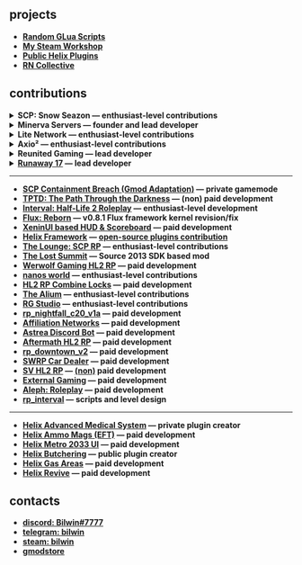 ## projects
- **[Random GLua Scripts](https://github.com/Bilwin/gmod-scripts)**
- **[My Steam Workshop](https://steamcommunity.com/id/bilwin/myworkshopfiles/)**
- **[Public Helix Plugins](https://github.com/Bilwin/helix-plugins)**
- **[RN Collective](https://discord.gg/4MBuAKJGYR)**

## contributions
<details> 
  <summary><b>SCP: Snow Seazon — enthusiast-level contributions</b></summary>
	<br>
	<ul>
    <li><a href="https://youtu.be/TUwZyWn_FZY"><b>Keycards</b></a></li>
	</ul>
</details>
<details> 
  <summary><b>Minerva Servers — founder and lead developer</b></summary>
	<br>
	<ul>
    <li><a href="https://youtu.be/9g1hoRt0xsg"><b>Ported Statis Cameras</b></a></li>
    <li><a href="https://www.youtube.com/watch?v=jbkK7DCECxI"><b>CP Terminals #1</b></a></li>
    <li><a href="https://youtu.be/2bmTVvwft_8"><b>CP Terminals #2</b></a></li>
    <li><a href="https://youtu.be/2vruOpx3TQY"><b>UI #1 (Remake)</b></a></li>
    <li><a href="https://youtu.be/0W_8yCbvbto"><b>UI #2 (Remake)</b></a></li>
    <li><a href="https://youtu.be/PpOOd2TFH24"><b>UI #3 (Remake)</b></a></li>
    <li><a href="https://youtu.be/Uveh4dE0AKk"><b>Blood Groups</b></a></li>
	</ul>
</details>
<details> 
  <summary><b>Lite Network — enthusiast-level contributions</b></summary>
	<br>
	<ul>
    <li><a href="https://youtu.be/lAbGmLs4v0I"><b>Diseases</b></a></li>
    <li><a href="https://www.youtube.com/watch?v=14Ru_s0jW5g"><b>ATM</b></a></li>
	</ul>
</details>
<details> 
  <summary><b>Axio² — enthusiast-level contributions</b></summary>
	<br>
	<ul>
    <li><a href="https://youtu.be/2vruOpx3TQY"><b>UI Demo #1</b></a></li>
    <li><a href="https://youtu.be/0W_8yCbvbto"><b>UI Demo #2</b></a></li>
    <li><a href="https://youtu.be/PpOOd2TFH24"><b>UI Demo #3</b></a></li>
	</ul>
</details>
<details> 
  <summary><b>Reunited Gaming — lead developer</b></summary>
	<br>
	<ul>
    <li><a href="https://youtu.be/N2hzTPpXbaE"><b>Gas Zones</b></a></li>
    <li><a href="https://youtu.be/q_Y54G96f7o"><b>Scanners</b></a></li>
    <li><a href="https://youtu.be/GYWcbPQDWOU"><b>Replics</b></a></li>
    <li><a href="https://youtu.be/OSb_lm22xrA"><b>Leaning</b></a></li>
    <li><a href="https://youtu.be/e1Cnt5d6qAA"><b>Radio</b></a></li>
	</ul>
</details>
<details> 
  <summary><b><a href="https://www.moddb.com/mods/runaway-seventeen">Runaway 17</a> — lead developer</b></summary>
	<br>
	<ul>
    <li><a href="https://i.imgur.com/PXFZbr9.png"><b>Demo #1</b></a></li>
    <li><a href="https://i.imgur.com/2JL5XuH.png"><b>Demo #2</b></a></li>
    <li><a href="https://i.imgur.com/ctEC4vX.png"><b>Demo #3</b></a></li>
    <li><a href="https://i.imgur.com/DywSdl8.png"><b>Demo #4</b></a></li>
    <li><a href="https://i.imgur.com/1b82ID5.png"><b>Demo #5</b></a></li>
    <li><a href="https://i.imgur.com/4hzEMmQ.png"><b>CSM #1</b></a></li>
    <li><a href="https://i.imgur.com/Cz3gNhD.png"><b>CSM #2</b></a></li>
    <li><a href="https://i.imgur.com/G80dDvx.png"><b>CSM #3</b></a></li>
	</ul>
</details>

---
- **[SCP Containment Breach (Gmod Adaptation)](https://youtu.be/83XKmbJ73Tw) — private gamemode**
- **[TPTD: The Path Through the Darkness](https://discord.gg/WAQzTGZamT) — (non) paid development**
- **[Interval: Half-Life 2 Roleplay](https://discord.gg/m4MBYzvMTs) — enthusiast-level development**
- **[Flux: Reborn](https://github.com/rndevs-online/flux-reborn) — v0.8.1 Flux framework kernel revision/fix**
- **[XeninUI based HUD](https://www.youtube.com/watch?v=PTORf_-RySs)[ & Scoreboard](https://cdn.discordapp.com/attachments/1060550146288517220/1061998021212115004/image.png) — paid development**
- **[Helix Framework](https://gethelix.co/) — [open-source plugins contribution](https://github.com/Bilwin/helix-plugins)**
- **[The Lounge: SCP RP](https://discord.gg/KtJ4Z47) — enthusiast-level contributions**
- **[The Lost Summit](https://www.youtube.com/watch?v=b345Rcwi2E0) — Source 2013 SDK based mod**
- **[Werwolf Gaming HL2 RP](https://steamcommunity.com/groups/werwolfgaming) — paid development**
- **[nanos world](https://nanos.world) — enthusiast-level contributions**
- **[HL2 RP Combine Locks](https://youtu.be/aHrSYNqH7Zc) — paid development**
- **[The Alium](https://steamcommunity.com/groups/thealium) — enthusiast-level contributions**
- **[RG Studio](https://vk.com/rosegoldstudio) — enthusiast-level contributions**
- **[rp_nightfall_c20_v1a](https://steamcommunity.com/sharedfiles/filedetails/?id=2932099312) — paid development**
- **[Affiliation Networks](https://discord.gg/4MP87tVHWg) — paid development**
- **[Astrea Discord Bot](https://discord.gg/astrea) — paid development**
- **[Aftermath HL2 RP](https://discord.gg/tzrNNa8GJW) — paid development**
- **[rp_downtown_v2](https://www.youtube.com/watch?v=OzyxzBSr_IA) — paid development**
- **[SWRP Car Dealer](https://www.youtube.com/watch?v=J-nDAb5DA3E) — paid development**
- **[SV HL2 RP](https://vk.com/sv_servers) — [(non)](https://github.com/Bilwin/helix-plugins/tree/main/.unpaid/sv-hl2rp) paid development**
- **[External Gaming](https://discord.gg/ZyyGyD9EDE) — paid development**
- **[Aleph: Roleplay](https://discord.gg/QcY8NDUhHP) — paid development**
- **[rp_interval](https://steamcommunity.com/sharedfiles/filedetails/?id=2862487762) — scripts and level design**
---
- **[Helix Advanced Medical System](https://www.youtube.com/watch?v=F2AV8MSb0VQ) — private plugin creator**
- **[Helix Ammo Mags (EFT)](https://youtu.be/vj3_ZAl0qus) — paid development**
- **[Helix Metro 2033 UI](https://youtu.be/AeDe-K-LW_Y) — paid development**
- **[Helix Butchering](https://youtu.be/Z4j3wDP_CnI) — public plugin creator**
- **[Helix Gas Areas](https://youtu.be/PFx5zL-Uicw) — paid development**
- **[Helix Revive](https://youtu.be/B5PJkPRaw_8) — paid development**

## contacts
- **[discord: Bilwin#7777](https://discord.com/users/389046554339704832)**
- **[telegram: bilwin](https://t.me/bilwin)**
- **[steam: bilwin](https://steamcommunity.com/profiles/76561198799754743)**
- **[gmodstore](https://www.gmodstore.com/users/76561198799754743)**

